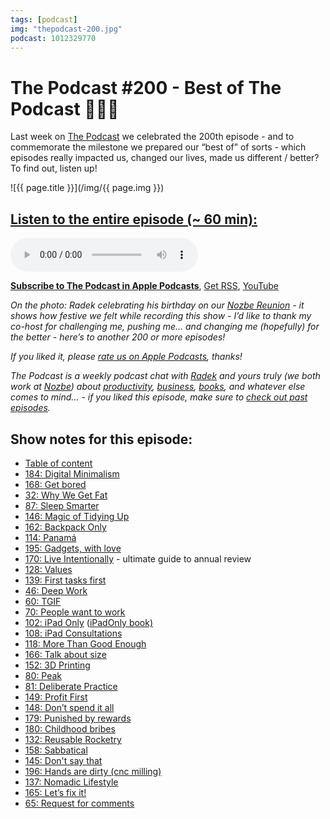 ```yaml
---
tags: [podcast]
img: "thepodcast-200.jpg"
podcast: 1012329770
---
```


# The Podcast #200 - Best of The Podcast 🍾💯💯

Last week on [The Podcast][p] we celebrated the 200th episode - and to commemorate the milestone we prepared our “best of” of sorts - which episodes really impacted us, changed our lives, made us different / better? To find out, listen up!

<!--More-->

![{{ page.title }}](/img/{{ page.img }})

## [Listen to the entire episode (~ 60 min):][e]

<audio controls>
<source src="https://files.nozbe.com/podcast/200.mp3" type="audio/mpeg">
</audio>

**[Subscribe to The Podcast in Apple Podcasts][i]**, [Get RSS][rss], [YouTube][y]

*On the photo: Radek celebrating his birthday on our [Nozbe Reunion](https://sliwinski.com/reunion) - it shows how festive we felt while recording this show - I’d like to thank my co-host for challenging me, pushing me... and changing me (hopefully) for the better - here’s to another 200 or more episodes!*

*If you liked it, please [rate us on Apple Podcasts][i], thanks!*

*The Podcast is a weekly podcast chat with [Radek][r] and yours truly (we both work at [Nozbe][n]) about [productivity](/productivity), [business](/business), [books](/books), and whatever else comes to mind… - if you liked this episode, make sure to [check out past episodes](/podcast).*

## Show notes for this episode:

  * [Table of content](https://thepodcast.fm/toc)
  * [184: Digital Minimalism](https://thepodcast.fm/episodes/184)
  * [168: Get bored](https://thepodcast.fm/episodes/168)
  * [32: Why We Get Fat](https://thepodcast.fm/episodes/32)
  * [87: Sleep Smarter](https://thepodcast.fm/episodes/87)
  * [146: Magic of Tidying Up](https://thepodcast.fm/146)
  * [162: Backpack Only](https://thepodcast.fm/episodes/162)
  * [114: Panamá](https://thepodcast.fm/episodes/114)
  * [195: Gadgets, with love](https://thepodcast.fm/episodes/195)
  * [170: Live Intentionally](https://thepodcast.fm/episodes/170) - ultimate guide to annual review
  * [128: Values](https://thepodcast.fm/episodes/128)
  * [139: First tasks first](https://thepodcast.fm/episodes/139)
  * [46: Deep Work](https://thepodcast.fm/episodes/46)
  * [60: TGIF](https://thepodcast.fm/episodes/60)
  * [70: People want to work](https://thepodcast.fm/episodes/70)
  * [102: iPad Only](https://thepodcast.fm/episodes/102) ([iPadOnly book)](https://www.amazon.com/iPadOnly-first-post-PC-everything-between-ebook/dp/B00DVETZW6)
  * [108: iPad Consultations](https://thepodcast.fm/episodes/108)
  * [118: More Than Good Enough](https://thepodcast.fm/episodes/118)
  * [166: Talk about size](https://thepodcast.fm/episodes/166)
  * [152: 3D Printing](https://thepodcast.fm/episodes/152)
  * [80: Peak](https://thepodcast.fm/episodes/80)
  * [81: Deliberate Practice](https://thepodcast.fm/episodes/81)
  * [149: Profit First](https://thepodcast.fm/episodes/149)
  * [148: Don’t spend it all](https://thepodcast.fm/episodes/148)
  * [179: Punished by rewards](https://thepodcast.fm/episodes/179)
  * [180: Childhood bribes](https://thepodcast.fm/episodes/180)
  * [132: Reusable Rocketry](https://thepodcast.fm/132)
  * [158: Sabbatical](https://thepodcast.fm/episodes/158)
  * [145: Don't say that](https://thepodcast.fm/episodes/145)
  * [196: Hands are dirty (cnc milling)](https://thepodcast.fm/episodes/196)
  * [137: Nomadic Lifestyle](https://thepodcast.fm/episodes/137)
  * [165: Let’s fix it!](https://thepodcast.fm/episodes/165)
  * [65: Request for comments](https://thepodcast.fm/episodes/65)

[y]: https://michael.gratis/thepodcastyt
[rss]: http://thepodcast.fm/episodes?format=RSS
[e]: http://thepodcast.fm/episodes/200

[p]: https://michael.gratis/thepodcastfm
[n]: https://michael.gratis/nozbe
[r]: https://michael.gratis/radex
[i]: https://michael.gratis/thepodcast
[o]: https://michael.gratis/ipadonly

